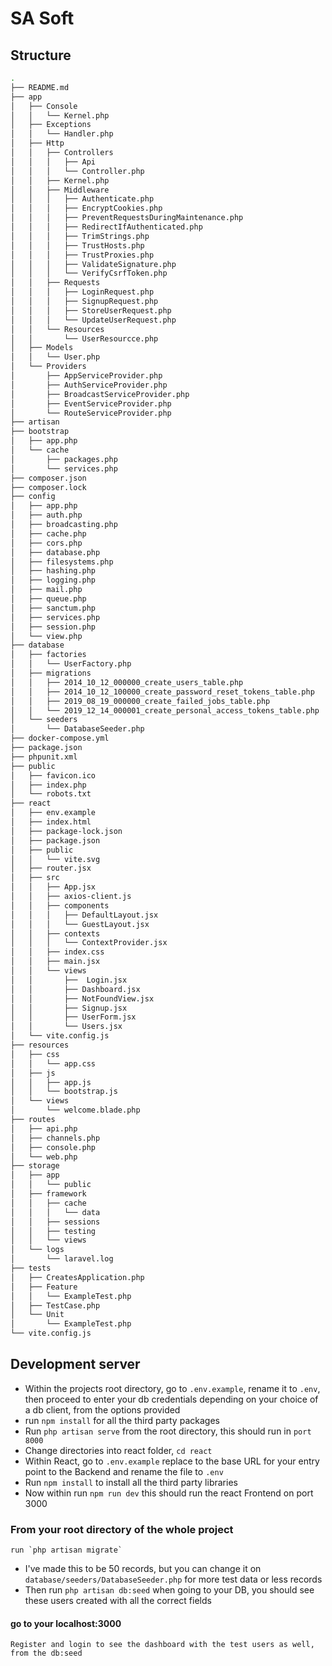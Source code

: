 
# SA Soft

## Structure
```bash
.
├── README.md
├── app
│   ├── Console
│   │   └── Kernel.php
│   ├── Exceptions
│   │   └── Handler.php
│   ├── Http
│   │   ├── Controllers
│   │   │   ├── Api
│   │   │   └── Controller.php
│   │   ├── Kernel.php
│   │   ├── Middleware
│   │   │   ├── Authenticate.php
│   │   │   ├── EncryptCookies.php
│   │   │   ├── PreventRequestsDuringMaintenance.php
│   │   │   ├── RedirectIfAuthenticated.php
│   │   │   ├── TrimStrings.php
│   │   │   ├── TrustHosts.php
│   │   │   ├── TrustProxies.php
│   │   │   ├── ValidateSignature.php
│   │   │   └── VerifyCsrfToken.php
│   │   ├── Requests
│   │   │   ├── LoginRequest.php
│   │   │   ├── SignupRequest.php
│   │   │   ├── StoreUserRequest.php
│   │   │   └── UpdateUserRequest.php
│   │   └── Resources
│   │       └── UserResourcce.php
│   ├── Models
│   │   └── User.php
│   └── Providers
│       ├── AppServiceProvider.php
│       ├── AuthServiceProvider.php
│       ├── BroadcastServiceProvider.php
│       ├── EventServiceProvider.php
│       └── RouteServiceProvider.php
├── artisan
├── bootstrap
│   ├── app.php
│   └── cache
│       ├── packages.php
│       └── services.php
├── composer.json
├── composer.lock
├── config
│   ├── app.php
│   ├── auth.php
│   ├── broadcasting.php
│   ├── cache.php
│   ├── cors.php
│   ├── database.php
│   ├── filesystems.php
│   ├── hashing.php
│   ├── logging.php
│   ├── mail.php
│   ├── queue.php
│   ├── sanctum.php
│   ├── services.php
│   ├── session.php
│   └── view.php
├── database
│   ├── factories
│   │   └── UserFactory.php
│   ├── migrations
│   │   ├── 2014_10_12_000000_create_users_table.php
│   │   ├── 2014_10_12_100000_create_password_reset_tokens_table.php
│   │   ├── 2019_08_19_000000_create_failed_jobs_table.php
│   │   └── 2019_12_14_000001_create_personal_access_tokens_table.php
│   └── seeders
│       └── DatabaseSeeder.php
├── docker-compose.yml
├── package.json
├── phpunit.xml
├── public
│   ├── favicon.ico
│   ├── index.php
│   └── robots.txt
├── react
│   ├── env.example
│   ├── index.html
│   ├── package-lock.json
│   ├── package.json
│   ├── public
│   │   └── vite.svg
│   ├── router.jsx
│   ├── src
│   │   ├── App.jsx
│   │   ├── axios-client.js
│   │   ├── components
│   │   │   ├── DefaultLayout.jsx
│   │   │   └── GuestLayout.jsx
│   │   ├── contexts
│   │   │   └── ContextProvider.jsx
│   │   ├── index.css
│   │   ├── main.jsx
│   │   └── views
│   │       ├──  Login.jsx
│   │       ├── Dashboard.jsx
│   │       ├── NotFoundView.jsx
│   │       ├── Signup.jsx
│   │       ├── UserForm.jsx
│   │       └── Users.jsx
│   └── vite.config.js
├── resources
│   ├── css
│   │   └── app.css
│   ├── js
│   │   ├── app.js
│   │   └── bootstrap.js
│   └── views
│       └── welcome.blade.php
├── routes
│   ├── api.php
│   ├── channels.php
│   ├── console.php
│   └── web.php
├── storage
│   ├── app
│   │   └── public
│   ├── framework
│   │   ├── cache
│   │   │   └── data
│   │   ├── sessions
│   │   ├── testing
│   │   └── views
│   └── logs
│       └── laravel.log
├── tests
│   ├── CreatesApplication.php
│   ├── Feature
│   │   └── ExampleTest.php
│   ├── TestCase.php
│   └── Unit
│       └── ExampleTest.php
└── vite.config.js
```
## Development server

 - Within the projects root directory, go to `.env.example`, rename it to `.env`, then proceed to enter your db credentials depending on your choice of a db client, from the options provided
 - run `npm install` for all the third party packages
 - Run `php artisan serve` from the root directory, this should run in `port 8000`
 - Change directories into react folder, `cd react`
 - Within React, go to `.env.example` replace to the base URL for your entry point to the Backend and rename the file to `.env`
 - Run `npm install` to install all the third party libraries
 - Now within run `npm run dev` this should run the react Frontend on port 3000

### From your root directory of the whole project
    run `php artisan migrate`
 - I've made this to be 50 records, but you can change it on `database/seeders/DatabaseSeeder.php` for more test data or less records
 - Then run `php artisan db:seed` when going to your DB, you should see these users created with all the correct fields

#### go to your localhost:3000 
    Register and login to see the dashboard with the test users as well, from the db:seed
